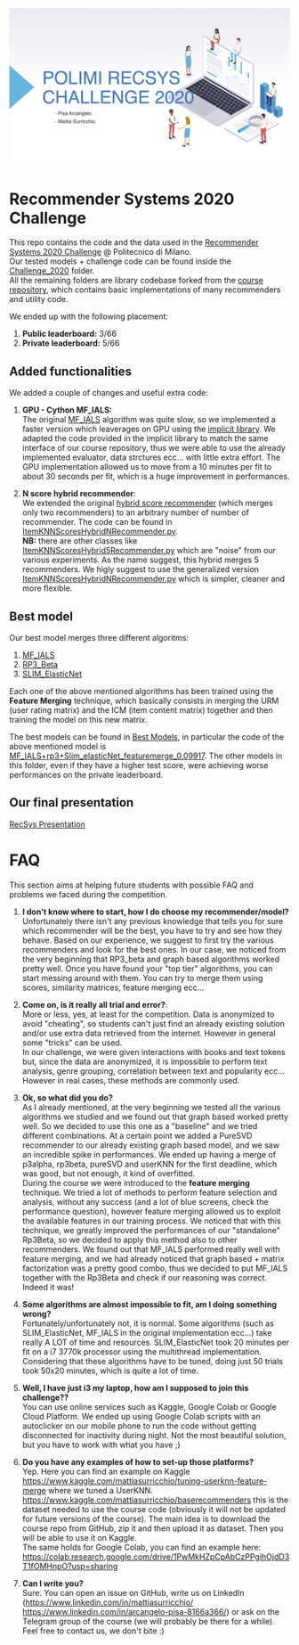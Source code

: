 <p align="center">
	<img src="img/first_page.png" alt="RecSys" title="RecSys Presentation." />
</p>


# Recommender Systems 2020 Challenge

This repo contains the code and the data used in the [Recommender Systems 2020 Challenge](https://www.kaggle.com/c/recommender-system-2020-challenge-polimi/leaderboard) @ Politecnico di Milano. <br> Our tested models + challenge code can be found inside the [Challenge_2020](/Challenge_2020) folder. <br> All the remaining folders are library codebase forked from the [course repository](https://github.com/MaurizioFD/RecSys_Course_AT_PoliMi), which contains basic implementations of many recommenders and utility code.

We ended up with the following placement:

1. **Public leaderboard:** 3/66
2. **Private leaderboard:** 5/66

## Added functionalities

We added a couple of changes and useful extra code:

1) **GPU - Cython MF_IALS:** <br> The original [MF_IALS](/MatrixFactorization/algorithm/IALSRecommender.py) algorithm was quite slow, so we implemented a faster version which leaverages on GPU using the [implicit library](https://github.com/benfred/implicit). We adapted the code provided in the implicit library to match the same interface of our course repository, thus we were able to use the already implemented evaluator, data strctures ecc... with little extra effort. The GPU implementation allowed us to move from a 10 minutes per fit to about 30 seconds per fit, which is a huge improvement in performances.

2) **N score hybrid recommender**: <br> We extended the original [hybrid score recommender](/KNN/ItemKNNScoresHybridRecommender.py) (which merges only two recommenders) to an arbitrary number of number of recommender. The code can be found in [ItemKNNScoresHybridNRecommender.py](/KNN/ItemKNNScoresHybridNRecommender.py). <br> **NB:** there are other classes like [ItemKNNScoresHybrid5Recommender.py](/KNN/ItemKNNScoresHybrid5Recommender.py) which are "noise" from our various experiments. As the name suggest, this hybrid merges 5 recommenders. We higly suggest to use the generalized version [ItemKNNScoresHybridNRecommender.py](/KNN/ItemKNNScoresHybridNRecommender.py) which is simpler, cleaner and more flexible.

## Best model

Our best model merges three different algoritms:
1) [MF_IALS](/MatrixFactorization/algorithm/IALSRecommender.py) 
2) [RP3_Beta](/GraphBased/RP3betaRecommender.py) 
3) [SLIM_ElasticNet](/SLIM_ElasticNet/SLIMElasticNetRecommender.py) 

Each one of the above mentioned algorithms has been trained using the **Feature Merging** technique, which basically consists in merging the URM (user rating matrix) and the ICM (item content matrix) together and then training the model on this new matrix.

The best models can be found in [Best Models](/Challenge_2020/Best_models), in particular the code of the above mentioned model is [MF_IALS+rp3+Slim_elasticNet_featuremerge_0.09917](/Challenge_2020/Best_models/MF_IALS+rp3+Slim_elasticNet_featuremerge_0.09917_test.ipynb). The other models in this folder, even if they have a higher test score, were achieving worse performances on the private leaderboard. 

## Our final presentation

[RecSys Presentation](https://github.com/mattiasu96/Recommender-Systems-Challenge/blob/main/RecSys%20Presentation.pdf) 

# FAQ
This section aims at helping future students with possible FAQ and problems we faced during the competition.

1. **I don't know where to start, how I do choose my recommender/model?** <br> Unfortunately there isn't any previous knowledge that tells you for sure which recommender will be the best, you have to try and see how they behave. Based on our experience, we suggest to first try the various recommenders and look for the best ones. In our case, we noticed from the very beginning that RP3_beta and graph based algorithms worked pretty well. Once you have found your "top tier" algorithms, you can start messing around with them. You can try to merge them using scores, similarity matrices, feature merging ecc... 

2. **Come on, is it really all trial and error?**: <br> More or less, yes, at least for the competition. Data is anonymized to avoid "cheating", so students can't just find an already existing solution and/or use extra data retrieved from the internet. However in general some "tricks" can be used. <br>In our challenge, we were given interactions with books and text tokens but, since the data are anonymized, it is impossible to perform text analysis, genre grouping, correlation between text and popularity ecc... However in real cases, these methods are commonly used. 

3. **Ok, so what did you do?** <br> As I already mentioned, at the very beginning we tested all the various algorithms we studied and we found out that graph based worked pretty well. So we decided to use this one as a "baseline" and we tried different combinations. At a certain point we added a PureSVD recommender to our already existing graph based model, and we saw an incredible spike in performances. We ended up having a merge of p3alpha, rp3beta, pureSVD and userKNN for the first deadline, which was good, but not enough, it kind of overfitted. <br> During the course we were introduced to the **feature merging** technique. We tried a lot of methods to perform feature selection and analysis, without any success (and a lot of blue screens, check the performance question), however feature merging allowed us to exploit the available features in our training process. We noticed that with this technique, we greatly improved the performances of our "standalone" Rp3Beta, so we decided to apply this method also to other recommenders. We found out that MF_IALS performed really well with feature merging, and we had already noticed that graph based + matrix factorization was a pretty good combo, thus we decided to put MF_IALS together with the Rp3Beta and check if our reasoning was correct. Indeed it was! 

4. **Some algorithms are almost impossible to fit, am I doing something wrong?** <br> Fortunately/unfortunately not, it is normal. Some algorithms (such as SLIM_ElasticNet, MF_IALS in the original implementation ecc...) take really A LOT of time and resources. SLIM_ElasticNet took 20 minutes per fit on a i7 3770k processor using the multithread implementation. Considering that these algorithms have to be tuned, doing just 50 trials took 50x20 minutes, which is quite a lot of time. 

5. **Well, I have just i3 my laptop, how am I supposed to join this challenge??** <br> You can use online services such as Kaggle, Google Colab or Google Cloud Platform. We ended up using Google Colab scripts with an autoclicker on our mobile phone to run the code without getting disconnected for inactivity during night. Not the most beautiful solution, but you have to work with what you have ;) 

6. **Do you have any examples of how to set-up those platforms?** <br> Yep. Here you can find an example on Kaggle https://www.kaggle.com/mattiasurricchio/tuning-userknn-feature-merge where we tuned a UserKNN. https://www.kaggle.com/mattiasurricchio/baserecommenders this is the dataset needed to use the course code (obviously it will not be updated for future versions of the course). The main idea is to download the course repo from GitHub, zip it and then upload it as dataset. Then you will be able to use it on Kaggle. <br> The same holds for Google Colab, you can find an example here: https://colab.research.google.com/drive/1PwMkHZpCpAbCzPPgihOjdD3T1fOMHnpO?usp=sharing

7. **Can I write you?** <br> Sure. You can open an issue on GitHub, write us on LinkedIn (https://www.linkedin.com/in/mattiasurricchio/ https://www.linkedin.com/in/arcangelo-pisa-8166a366/) or ask on the Telegram group of the course (we will probably be there for a while). Feel free to contact us, we don't bite :) 
